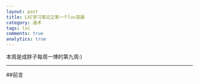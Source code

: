 ```yaml
---
layout: post
title: LXC学习笔记之第一个lxc容器
category: 道术
tags: lxc
comments: true
analytics: true
---
```


本周是成胖子每周一博的第九周:)

---

##前言

